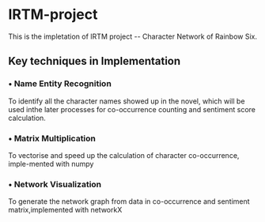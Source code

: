 # IRTM-project
This is the impletation of IRTM project -- Character Network of Rainbow Six.
## Key techniques in Implementation
### •  Name Entity Recognition
To identify all the character names showed up in the novel, which will be used inthe later processes for co-occurrence counting and sentiment score calculation.
### •  Matrix Multiplication
To  vectorise  and  speed  up  the  calculation  of  character  co-occurrence,  imple-mented with numpy
### •  Network Visualization
To generate the network graph from data in co-occurrence and sentiment matrix,implemented with networkX
